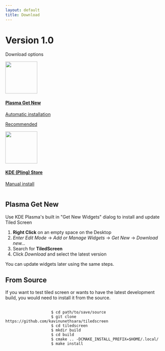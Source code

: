 ```yaml
---
layout: default
title: Download
---
```

# Version 1.0
Download options

<div class="grid x2 adaptive center-content">
    <a class="tile rounded bordered" href="#plasma-get-new">
        <div class="flex column center-content">
            <div class="tile rounded cutout">
                <img src="/assets/images/edit-download.svg" width=100 height=100 />
            </div>
            <h4> Plasma Get New </h4>
            <p> Automatic installation </p>
            <p class="attention"> Recommended </p>
        </div>
    </a>
    <a class="tile rounded bordered" href="https://store.kde.org/p/2238981">
        <div class="flex column center-content">
            <div class="tile rounded cutout">
                <img src="/assets/images/globe.svg" width=100 height=100 />
            </div>
            <h4> KDE (Pling) Store </h4>
            <p> Manual install </p>
        </div>
    </a>
</div>

## Plasma Get New

<div class="flex row center-content spaced">
    <div class="tile gray rounded passive">
        <p> Use KDE Plasma's built in "Get New Widgets" dialog to install and update Tiled Screen </p>
        <ol>
            <li> <b>Right Click</b> on an empty space on the Desktop </li>
            <li> <i>Enter Edit Mode</i> -> <i>Add or Manage Widgets</i> -> <i>Get New</i> -> <i>Download new...</i> </li>
            <li> Search for <b> TiledScreen </b> </li>
            <li> Click <i>Download</i> and select the latest version </li>
        </ol>
        <p> You can update widgets later using the same steps. </p>
    </div>
</div>

## From Source

<div class="flex row center-content spaced">
    <div class="tile gray rounded passive">
        <p> If you want to test tiled screen or wants to have the latest development build, you would need to install it from the source. </p>
        <div class="highlight">
            <pre class="codehilite">
                <code>
                    <span class="nv">$ </span><span class="nb">cd </span>path/to/save/source
                    <span class="nv">$ </span>git clone https://github.com/kavinunethsara/tiledscreen
                    <span class="nv">$ </span><span class="nb">cd </span>tiledscreen
                    <span class="nv">$ </span><span class="nb">mkdir </span>build
                    <span class="nv">$ </span><span class="nb">cd </span>build
                    <span class="nv">$ </span>cmake .. <span class="nt">-DCMAKE_INSTALL_PREFIX</span><span class="o">=</span><span class="nv">$HOME</span>/.local/
                    <span class="nv">$ </span>make <span class="nb">install</span>
                </code>
            </pre>
        </div>
    </div>
</div>
